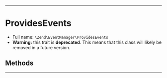 ***

# ProvidesEvents

* Full name: `\Zend\EventManager\ProvidesEvents`
* **Warning:** this trait is **deprecated**. This means that this class will likely be removed in a future version.

## Methods

***


